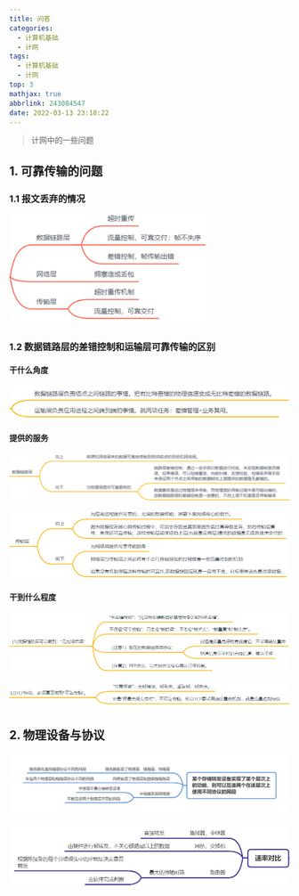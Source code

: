 ```yaml
---
title: 问答
categories:
  - 计算机基础
  - 计网
tags:
  - 计算机基础
  - 计网
top: 3
mathjax: true
abbrlink: 243084547
date: 2022-03-13 23:18:22
---
```


>   计网中的一些问题

<!--more-->

## 1. 可靠传输的问题

### 1.1 报文丢弃的情况

<img src="7-重要问题/image-20220313222659953.png" alt="image-20220313222659953" style="zoom:80%;" />

### 1.2 数据链路层的差错控制和运输层可靠传输的区别

#### 干什么角度

<img src="7-重要问题/image-20220313222803542.png" alt="image-20220313222803542"  />

#### 提供的服务

![image-20220313223748982](7-重要问题/image-20220313223748982.png)

![image-20220313223439976](7-重要问题/image-20220313223439976.png)

#### 干到什么程度

![image-20220313224009586](7-重要问题/image-20220313224009586.png)

![image-20220313224020838](7-重要问题/image-20220313224020838.png)

## 2. 物理设备与协议

![物理设备与协议](7-重要问题/物理设备与协议.png)

![image-20220313231711996](7-重要问题/image-20220313231711996.png)